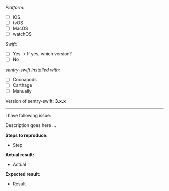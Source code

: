 _Platform:_
- [ ]  iOS
- [ ]  tvOS
- [ ]  MacOS
- [ ]  watchOS

_Swift:_
- [ ]  Yes -> If yes, which version?
- [ ]  No

_sentry-swift installed with:_
- [ ] Cocoapods
- [ ] Carthage
- [ ] Manually

Version of sentry-swift:
**3.x.x**

---
I have following issue:

Description goes here ...

**Steps to reproduce:**
- Step

**Actual result:**
- Actual

**Expected result:**
- Result
